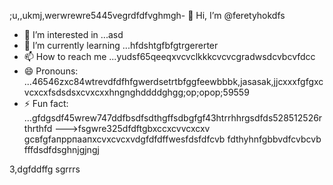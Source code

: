 ;u,,ukmj,werwrewre5445vegrdfdfvghmgh- 👋 Hi, I’m @feretyhokdfs
- 👀 I’m interested in ...asd
- 🌱 I’m currently learning ...hfdshtgfbfgtrgererter
- 📫 How to reach me ...yudsf65qeeqxvcvclkkkcvcvcgradwsdcvbcvfdcc
- 😄 Pronouns: ...46546zxc84wtrevdfdfhfgwerdsetrtbfggfeewbbbk,jasasak,jjcxxxfgfgxcvcxcxfsdsdsxcvxcxxhngnghddddghgg;op;opop;59559
- ⚡ Fun fact: ...gfdgsdf45wrew747ddfbsdfsdthgffsdbgfgf43htrrhhrgsdfds528512526rthrthfd
--->fsgwre325dfdftgbxccxcvvcxcxv
gcвfgfапррпаапxcvxcvcxvdgfdfdffwesfdsfdfcvb
fdthyhnfgbbvdfcvbcvb
fffdsdfdsghnjgjngj

3,dgfddffg
sgrrrs
